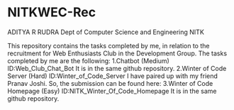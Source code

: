 # NITKWEC-Rec

ADITYA R RUDRA
Dept of Computer Science and Engineering
NITK
 
 
This repository contains the tasks completed by me, in relation to the recruitment for Web Enthusiasts Club in the Development Group.
The tasks completed by me are the following:
1.Chatbot (Medium) ID:Web_Club_Chat_Bot
  It is in the same github repository.
2.Winter of Code Server (Hard) ID:Winter_of_Code_Server
  I have paired up with my friend Pranav Joshi.
  So, the submission can be found here:
3.Winter of Code Homepage (Easy) ID:NITK_Winter_Of_Code_Homepage
  It is in the same github repository.
